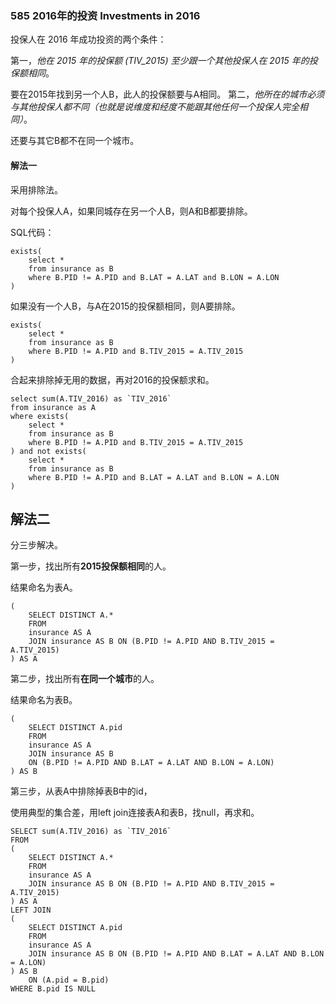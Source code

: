 ### 585 2016年的投资 Investments in 2016

投保人在 2016 年成功投资的两个条件：

第一，*他在 2015 年的投保额 (TIV_2015) 至少跟一个其他投保人在 2015 年的投保额相同*。

要在2015年找到另一个人B，此人的投保额要与A相同。
第二，*他所在的城市必须与其他投保人都不同（也就是说维度和经度不能跟其他任何一个投保人完全相同）*。

还要与其它B都不在同一个城市。

#### 解法一

采用排除法。

对每个投保人A，如果同城存在另一个人B，则A和B都要排除。

SQL代码：

```mysql
exists(
    select *
    from insurance as B
    where B.PID != A.PID and B.LAT = A.LAT and B.LON = A.LON
)
```

如果没有一个人B，与A在2015的投保额相同，则A要排除。

```mysql
exists(
    select *
    from insurance as B
    where B.PID != A.PID and B.TIV_2015 = A.TIV_2015 
)
```

合起来排除掉无用的数据，再对2016的投保额求和。

```mysql
select sum(A.TIV_2016) as `TIV_2016`
from insurance as A
where exists(
    select *
    from insurance as B
    where B.PID != A.PID and B.TIV_2015 = A.TIV_2015 
) and not exists(
    select *
    from insurance as B
    where B.PID != A.PID and B.LAT = A.LAT and B.LON = A.LON
)
```

## 解法二

分三步解决。

第一步，找出所有**2015投保额相同**的人。

结果命名为表A。

```mysql
(
	SELECT DISTINCT A.*
	FROM 
	insurance AS A
	JOIN insurance AS B ON (B.PID != A.PID AND B.TIV_2015 = A.TIV_2015)
) AS A
```

第二步，找出所有**在同一个城市**的人。

结果命名为表B。

```mysql
(
	SELECT DISTINCT A.pid
	FROM 
	insurance AS A
	JOIN insurance AS B 
    ON (B.PID != A.PID AND B.LAT = A.LAT AND B.LON = A.LON)
) AS B
```

第三步，从表A中排除掉表B中的id，

使用典型的集合差，用left join连接表A和表B，找null，再求和。

```mysql
SELECT sum(A.TIV_2016) as `TIV_2016`
FROM 
(
	SELECT DISTINCT A.*
	FROM 
	insurance AS A
	JOIN insurance AS B ON (B.PID != A.PID AND B.TIV_2015 = A.TIV_2015)
) AS A
LEFT JOIN 
(
	SELECT DISTINCT A.pid
	FROM 
	insurance AS A
	JOIN insurance AS B ON (B.PID != A.PID AND B.LAT = A.LAT AND B.LON = A.LON)
) AS B
	ON (A.pid = B.pid)
WHERE B.pid IS NULL
```